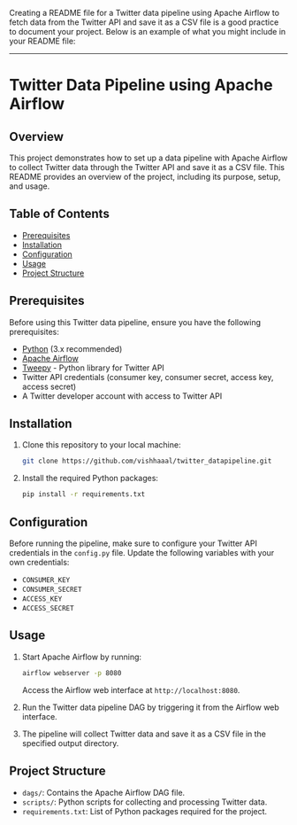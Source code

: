 Creating a README file for a Twitter data pipeline using Apache Airflow to fetch data from the Twitter API and save it as a CSV file is a good practice to document your project. Below is an example of what you might include in your README file:

---

# Twitter Data Pipeline using Apache Airflow

## Overview

This project demonstrates how to set up a data pipeline with Apache Airflow to collect Twitter data through the Twitter API and save it as a CSV file. This README provides an overview of the project, including its purpose, setup, and usage.

## Table of Contents

- [Prerequisites](#prerequisites)
- [Installation](#installation)
- [Configuration](#configuration)
- [Usage](#usage)
- [Project Structure](#project-structure)

## Prerequisites

Before using this Twitter data pipeline, ensure you have the following prerequisites:

- [Python](https://www.python.org/) (3.x recommended)
- [Apache Airflow](https://airflow.apache.org/)
- [Tweepy](https://www.tweepy.org/) - Python library for Twitter API
- Twitter API credentials (consumer key, consumer secret, access key, access secret)
- A Twitter developer account with access to Twitter API

## Installation

1. Clone this repository to your local machine:

   ```bash
   git clone https://github.com/vishhaaal/twitter_datapipeline.git
   ```

2. Install the required Python packages:

   ```bash
   pip install -r requirements.txt
   ```

## Configuration

Before running the pipeline, make sure to configure your Twitter API credentials in the `config.py` file. Update the following variables with your own credentials:

- `CONSUMER_KEY`
- `CONSUMER_SECRET`
- `ACCESS_KEY`
- `ACCESS_SECRET`

## Usage

1. Start Apache Airflow by running:

   ```bash
   airflow webserver -p 8080
   ```

   Access the Airflow web interface at `http://localhost:8080`.

2. Run the Twitter data pipeline DAG by triggering it from the Airflow web interface.

3. The pipeline will collect Twitter data and save it as a CSV file in the specified output directory.

## Project Structure

- `dags/`: Contains the Apache Airflow DAG file.
- `scripts/`: Python scripts for collecting and processing Twitter data.
- `requirements.txt`: List of Python packages required for the project.

